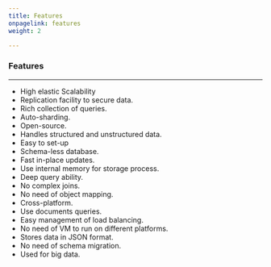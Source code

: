 ```yaml
---
title: Features
onpagelink: features
weight: 2

---
```


### **Features**
--------

- High elastic Scalability
- Replication facility to secure data.
- Rich collection of queries.
- Auto-sharding.
- Open-source.
- Handles structured and unstructured data.
- Easy to set-up
- Schema-less database.
- Fast in-place updates.
- Use internal memory for storage process.
- Deep query ability.
- No complex joins.
- No need of object mapping.
- Cross-platform.
- Use documents queries.
- Easy management of load balancing.
- No need of VM to run on different platforms.
- Stores data in JSON format.
- No need of schema migration.
- Used for big data.
 
